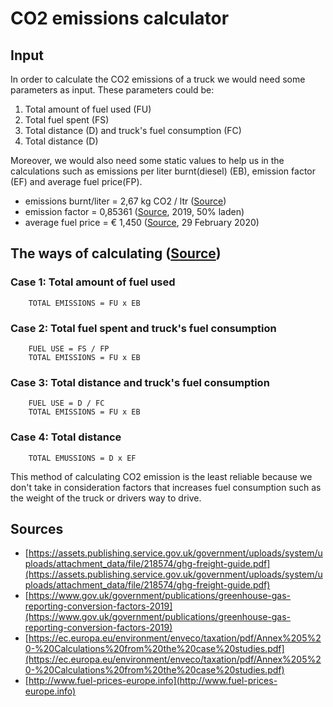 # CO2 emissions calculator

## Input
In order to calculate the CO2 emissions of a truck we would need some parameters as input. These parameters could be: 

1. Total amount of fuel used (FU)
2. Total fuel spent (FS)
3. Total distance (D) and truck's fuel consumption (FC)
4. Total distance (D)

Moreover, we would also need some static values to help us in the calculations such as emissions per liter burnt(diesel) (EB), emission factor (EF) and average fuel price(FP). 

* emissions burnt/liter = 2,67 kg CO2 / ltr ([Source](https://ec.europa.eu/environment/enveco/taxation/pdf/Annex%205%20-%20Calculations%20from%20the%20case%20studies.pdf))
* emission factor = 0,85361 ([Source](https://www.gov.uk/government/publications/greenhouse-gas-reporting-conversion-factors-2019), 2019, 50% laden)
* average fuel price = € 1,450 ([Source](http://www.fuel-prices-europe.info), 29 February 2020)

## The ways of calculating ([Source](https://assets.publishing.service.gov.uk/government/uploads/system/uploads/attachment_data/file/218574/ghg-freight-guide.pdf))

### Case 1: Total amount of fuel used
		TOTAL EMISSIONS = FU x EB
### Case 2: Total fuel spent and truck's fuel consumption
		FUEL USE = FS / FP
		TOTAL EMISSIONS = FU x EB
### Case 3: Total distance and truck's fuel consumption
		FUEL USE = D / FC
		TOTAL EMISSIONS = FU x EB
### Case 4: Total distance
		TOTAL EMUSSIONS = D x EF
This method of calculating CO2 emission is the least reliable because we don't take in consideration factors that increases fuel consumption such as the weight of the truck or drivers way to drive.

## Sources

* [https://assets.publishing.service.gov.uk/government/uploads/system/uploads/attachment_data/file/218574/ghg-freight-guide.pdf](https://assets.publishing.service.gov.uk/government/uploads/system/uploads/attachment_data/file/218574/ghg-freight-guide.pdf)
* [https://www.gov.uk/government/publications/greenhouse-gas-reporting-conversion-factors-2019](https://www.gov.uk/government/publications/greenhouse-gas-reporting-conversion-factors-2019)
* [https://ec.europa.eu/environment/enveco/taxation/pdf/Annex%205%20-%20Calculations%20from%20the%20case%20studies.pdf](https://ec.europa.eu/environment/enveco/taxation/pdf/Annex%205%20-%20Calculations%20from%20the%20case%20studies.pdf)
* [http://www.fuel-prices-europe.info](http://www.fuel-prices-europe.info)
